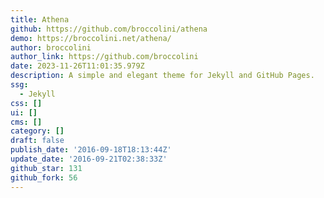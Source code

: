 ```yaml
---
title: Athena
github: https://github.com/broccolini/athena
demo: https://broccolini.net/athena/
author: broccolini
author_link: https://github.com/broccolini
date: 2023-11-26T11:01:35.979Z
description: A simple and elegant theme for Jekyll and GitHub Pages.
ssg:
  - Jekyll
css: []
ui: []
cms: []
category: []
draft: false
publish_date: '2016-09-18T18:13:44Z'
update_date: '2016-09-21T02:38:33Z'
github_star: 131
github_fork: 56
---
```

